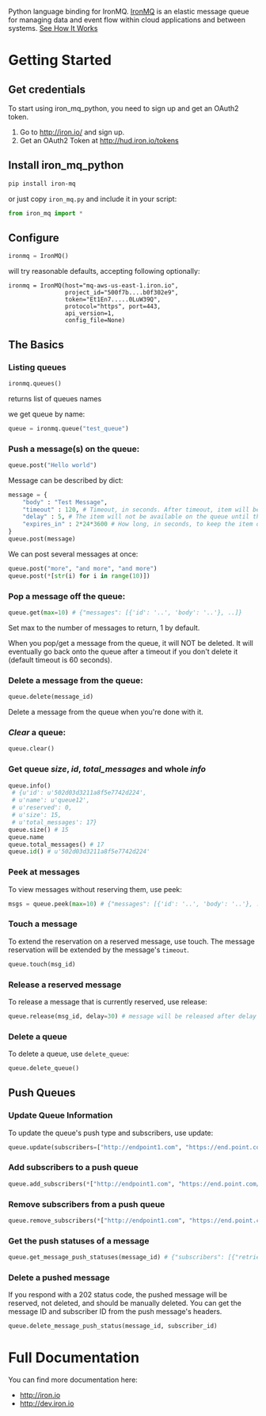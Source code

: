 Python language binding for IronMQ. [IronMQ](http://www.iron.io/products/mq) is an elastic message queue for managing data and event flow within cloud applications and between systems. [See How It Works](http://www.iron.io/products/mq/how)

# Getting Started

## Get credentials

To start using iron_mq_python, you need to sign up and get an OAuth2 token.

1. Go to http://iron.io/ and sign up.
2. Get an OAuth2 Token at http://hud.iron.io/tokens

## Install iron_mq_python

```sh
pip install iron-mq
```

or just copy `iron_mq.py` and include it in your script:

```python
from iron_mq import *
```

## Configure

```python
ironmq = IronMQ()
```

will try reasonable defaults, accepting following optionally:

```
ironmq = IronMQ(host="mq-aws-us-east-1.iron.io",
                project_id="500f7b....b0f302e9",
                token="Et1En7.....0LuW39Q",
                protocol="https", port=443,
                api_version=1,
                config_file=None)
```

## The Basics

### Listing queues

```python
ironmq.queues()
```
returns list of queues names

we get queue by name:
```python
queue = ironmq.queue("test_queue")
```

### **Push** a message(s) on the queue:

```python
queue.post("Hello world")
```

Message can be described by dict:

```python
message = {
    "body" : "Test Message",
    "timeout" : 120, # Timeout, in seconds. After timeout, item will be placed back on queue. Defaults to 60.
    "delay" : 5, # The item will not be available on the queue until this many seconds have passed. Defaults to 0.
    "expires_in" : 2*24*3600 # How long, in seconds, to keep the item on the queue before it is deleted.
}
queue.post(message)
```

We can post several messages at once:
```python
queue.post("more", "and more", "and more")
queue.post(*[str(i) for i in range(10)])
```

### **Pop** a message off the queue:
```python
queue.get(max=10) # {"messages": [{'id': '..', 'body': '..'}, ..]}
```
Set max to the number of messages to return, 1 by default.

When you pop/get a message from the queue, it will NOT be deleted.
It will eventually go back onto the queue after a timeout if you don't delete it (default timeout is 60 seconds).
### **Delete** a message from the queue:
```python
queue.delete(message_id)
```
Delete a message from the queue when you're done with it.

### ***Clear*** a queue:
```python
queue.clear()
```

### Get queue ***size***, ***id***, ***total_messages*** and whole ***info***
```python
queue.info()
 # {u'id': u'502d03d3211a8f5e7742d224',
 # u'name': u'queue12',
 # u'reserved': 0,
 # u'size': 15,
 # u'total_messages': 17}
queue.size() # 15
queue.name
queue.total_messages() # 17
queue.id() # u'502d03d3211a8f5e7742d224'
```

### Peek at messages
To view messages without reserving them, use peek:

```python
msgs = queue.peek(max=10) # {"messages": [{'id': '..', 'body': '..'}, ..]}
```

### Touch a message

To extend the reservation on a reserved message, use touch. The message reservation will be extended by the message's `timeout`.

```python
queue.touch(msg_id)
```

### Release a reserved message
To release a message that is currently reserved, use release:

```python
queue.release(msg_id, delay=30) # message will be released after delay seconds, 0 by defaults
```

### Delete a queue

To delete a queue, use `delete_queue`:

```python
queue.delete_queue()
```

## Push Queues

### Update Queue Information

To update the queue's push type and subscribers, use update:

```python
queue.update(subscribers=["http://endpoint1.com", "https://end.point.com/2"], push_type"unicast")
```

### Add subscribers to a push queue

```python
queue.add_subscribers(*["http://endpoint1.com", "https://end.point.com/2"])
```

### Remove subscribers from a push queue

```python
queue.remove_subscribers(*["http://endpoint1.com", "https://end.point.com/2"])
```

### Get the push statuses of a message

```python
queue.get_message_push_statuses(message_id) # {"subscribers": [{"retries_delay": 60, "retries_remaining": 2, "status_code": 200, "status": "deleted", "url": "http://endpoint1.com", "id": "52.."}, {..}, ..]}
```

### Delete a pushed message

If you respond with a 202 status code, the pushed message will be reserved, not deleted, and should be manually deleted. You can get the message ID and subscriber ID from the push message's headers.

```python
queue.delete_message_push_status(message_id, subscriber_id)
```

# Full Documentation

You can find more documentation here:

* http://iron.io
* http://dev.iron.io
